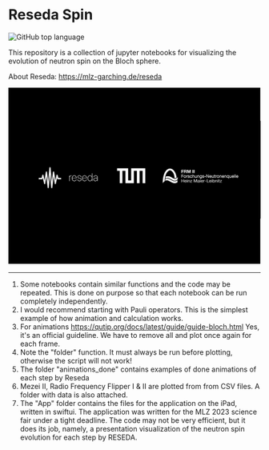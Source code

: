# Reseda Spin

![GitHub top language](https://img.shields.io/github/languages/top/orlovroma/reseda_spin)

This repository is a collection of jupyter notebooks for visualizing the evolution of neutron spin on the Bloch sphere.

About Reseda: https://mlz-garching.de/reseda

![Logotype](./docs/load_logo.png)

________________________________________________________________________________________________________________

1) Some notebooks contain similar functions and the code may be repeated. This is done on purpose so that each notebook can be run completely independently.
2) I would recommend starting with Pauli operators. This is the simplest example of how animation and calculation works.
3) For animations https://qutip.org/docs/latest/guide/guide-bloch.html
   Yes, it's an official guideline. We have to remove all and plot once again for each frame.
4) Note the "folder" function. It must always be run before plotting, otherwise the script will not work!
5) The folder "animations_done" contains examples of done animations of each step by Reseda
6) Mezei II, Radio Frequency Flipper I & II are plotted from from CSV files. A folder with data is also attached.
7) The "App" folder contains the files for the application on the iPad, written in swiftui. The application was written for the MLZ 2023 science fair under a tight deadline. The code may not be very efficient, but it does its job, namely, a presentation visualization of the neutron spin evolution for each step by RESEDA.